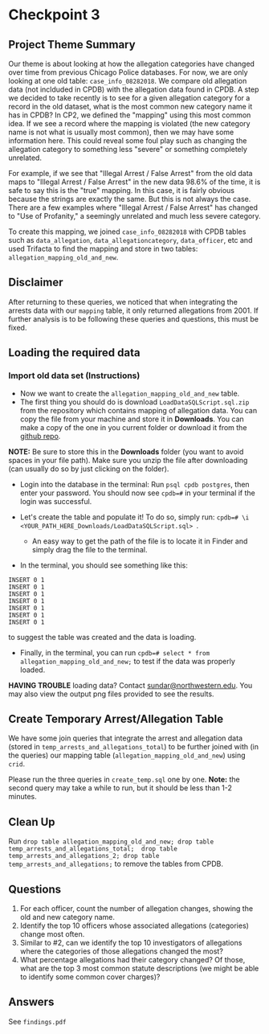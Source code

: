 # Checkpoint 3

## Project Theme Summary
Our theme is about looking at how the allegation categories have changed over time from previous Chicago Police databases. For now, we are only looking at one old table: `case_info_08282018`. We compare old allegation data (not inclduded in CPDB) with the allegation data found in CPDB. A step we decided to take recently is to see for a given allegation category for a record in the old dataset, what is the most common new category name it has in CPDB? In CP2, we defined the "mapping" using this most common idea. If we see a record where the mapping is violated (the new category name is not what is usually most common), then we may have some information here. This could reveal some foul play such as changing the allegation category to something less "severe" or something completely unrelated. 

For example, if we see that "Illegal Arrest / False Arrest" from the old data maps to "Illegal Arrest / False Arrest" in the new data 98.6% of the time, it is safe to say this is the "true" mapping. In this case, it is fairly obvious because the strings are exactly the same. But this is not always the case. There are a few examples where "Illegal Arrest / False Arrest" has changed to "Use of Profanity," a seemingly unrelated and much less severe category. 

To create this mapping, we joined `case_info_08282018` with CPDB tables such as `data_allegation`, `data_allegationcategory`, `data_officer`, etc and used Trifacta to find the mapping and store in two tables: `allegation_mapping_old_and_new`.

## Disclaimer
After returning to these queries, we noticed that when integrating the arrests data with our `mapping` table, it only returned allegations from 2001. If further analysis is to be following these queries and questions, this must be fixed.

## Loading the required data

### Import old data set (Instructions)
* Now we want to create the `allegation_mapping_old_and_new` table.
* The first thing you should do is download `LoadDataSQLScript.sql.zip` from the repository which contains mapping of allegation data. You can copy the file from your machine and store it in **Downloads**. You can make a copy of the one in you current folder or download it from the [github repo](https://github.com/grantgasser/spectacular-cranes-data-science-checkpoints/blob/master/checkpoint-3/src/LoadDataSQLScript.sql.zip).

**NOTE:** Be sure to store this in the **Downloads** folder (you want to avoid spaces in your file path). Make sure you   unzip the file after downloading (can usually do so by just clicking on the folder).

* Login into the database in the terminal:
Run `psql cpdb postgres`, then enter your password. You should now see `cpdb=#` in your terminal if the login was successful.

* Let's create the table and populate it! To do so, simply run:
`cpdb=# \i <YOUR_PATH_HERE_Downloads/LoadDataSQLScript.sql> `.
  - An easy way to get the path of the file is to locate it in Finder and simply drag the file to the terminal.

* In the terminal, you should see something like this:
```
INSERT 0 1
INSERT 0 1
INSERT 0 1
INSERT 0 1
INSERT 0 1
INSERT 0 1
INSERT 0 1
```
to suggest the table was created and the data is loading.

* Finally, in the terminal, you can run `cpdb=# select * from allegation_mapping_old_and_new;` to test if the data was properly loaded.

**HAVING TROUBLE** loading data? Contact sundar@northwestern.edu. You may also view the output png files provided to see the results.

## Create Temporary Arrest/Allegation Table 
We have some join queries that integrate the arrest and allegation data (stored in `temp_arrests_and_allegations_total`) to be further joined with (in the queries) our mapping table (`allegation_mapping_old_and_new`) using `crid`. 

Please run the three queries in `create_temp.sql` one by one. **Note:** the second query may take a while to run, but it should be less than 1-2 minutes.


## Clean Up
Run ```drop table allegation_mapping_old_and_new;
drop table temp_arrests_and_allegations_total; 
drop table temp_arrests_and_allegations_2;
drop table temp_arrests_and_allegations;``` 
to remove the tables from CPDB.


## Questions
1. For each officer, count the number of allegation changes, showing the old and new category name.
2. Identify the top 10 officers whose associated allegations (categories) change most often.
3. Similar to #2, can we identify the top 10 investigators of allegations where the categories of those allegations changed the most? 
4. What percentage allegations had their category changed? Of those, what are the top 3 most common statute descriptions (we might be able to identify some common cover charges)? 

## Answers
See `findings.pdf`
